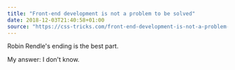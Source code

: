 ```yaml
---
title: "Front-end development is not a problem to be solved"
date: 2018-12-03T21:40:58+01:00
source: "https://css-tricks.com/front-end-development-is-not-a-problem-to-be-solved/"
---
```


Robin Rendle's ending is the best part.

My answer: I don't know.
